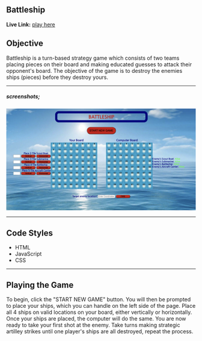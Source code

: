 ## Battleship

**Live Link:** [play here](https://coriocharles.github.io/BattleShip-Test/)
## Objective
Battleship is a turn-based strategy game which consists of two teams placing pieces on their board and making educated guesses to attack their opponent's board.  The objective of the game is to destroy the enemies ships (pieces) before they destroy yours.

--------------


##### screenshots;
![Main Playing Screen](screenshot.png)

--------------


## Code Styles
- HTML
- JavaScript
- CSS

--------------

## Playing the Game
To begin, click the "START NEW GAME" button.  You will then be prompted to place your ships, which you can handle on the left side of the page.  Place all 4 ships on valid locations on your board, either vertically or horizontally.  Once your ships are placed, the computer will do the same.  You are now ready to take your first shot at the enemy.  Take turns making strategic artilley strikes until one player's ships are all destroyed, repeat the process.